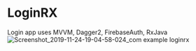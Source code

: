 # LoginRX
Login app uses MVVM, Dagger2, FirebaseAuth, RxJava
![Screenshot_2019-11-24-19-04-58-024_com example loginrx](https://user-images.githubusercontent.com/32907234/69499121-31945a00-0eef-11ea-972c-e28608302253.jpg)

